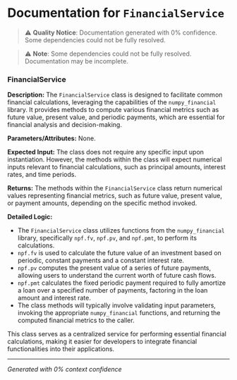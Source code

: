 # Documentation for `FinancialService`

> ⚠️ **Quality Notice**: Documentation generated with 0% confidence. Some dependencies could not be fully resolved.


> ⚠️ **Note**: Some dependencies could not be fully resolved. Documentation may be incomplete.
### FinancialService

**Description:**
The `FinancialService` class is designed to facilitate common financial calculations, leveraging the capabilities of the `numpy_financial` library. It provides methods to compute various financial metrics such as future value, present value, and periodic payments, which are essential for financial analysis and decision-making.

**Parameters/Attributes:**
None.

**Expected Input:**
The class does not require any specific input upon instantiation. However, the methods within the class will expect numerical inputs relevant to financial calculations, such as principal amounts, interest rates, and time periods.

**Returns:**
The methods within the `FinancialService` class return numerical values representing financial metrics, such as future value, present value, or payment amounts, depending on the specific method invoked.

**Detailed Logic:**
- The `FinancialService` class utilizes functions from the `numpy_financial` library, specifically `npf.fv`, `npf.pv`, and `npf.pmt`, to perform its calculations.
- `npf.fv` is used to calculate the future value of an investment based on periodic, constant payments and a constant interest rate.
- `npf.pv` computes the present value of a series of future payments, allowing users to understand the current worth of future cash flows.
- `npf.pmt` calculates the fixed periodic payment required to fully amortize a loan over a specified number of payments, factoring in the loan amount and interest rate.
- The class methods will typically involve validating input parameters, invoking the appropriate `numpy_financial` functions, and returning the computed financial metrics to the caller. 

This class serves as a centralized service for performing essential financial calculations, making it easier for developers to integrate financial functionalities into their applications.

---
*Generated with 0% context confidence*

